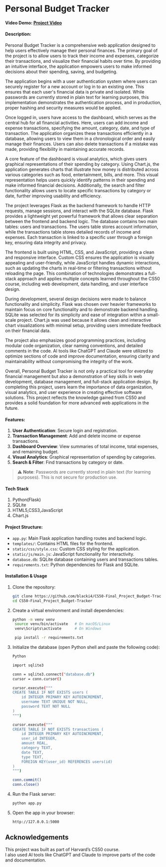 # Personal Budget Tracker

#### Video Demo: [Project Video](https://youtu.be/ozGZeTTJ9NQ)

#### Description:

Personal Budget Tracker is a comprehensive web application designed to help users effectively manage their personal finances. The primary goal of the project is to allow users to track their income and expenses, categorize their transactions, and visualize their financial habits over time. By providing an intuitive interface, the application empowers users to make informed decisions about their spending, saving, and budgeting.

The application begins with a user authentication system where users can securely register for a new account or log in to an existing one. This ensures that each user's financial data is private and isolated. While passwords are currently stored in plain text for learning purposes, this implementation demonstrates the authentication process, and in production, proper hashing and security measures would be applied.

Once logged in, users have access to the dashboard, which serves as the central hub for all financial activities. Here, users can add income and expense transactions, specifying the amount, category, date, and type of transaction. The application organizes these transactions efficiently in a database, allowing users to view them in a chronological order and easily manage their finances. Users can also delete transactions if a mistake was made, providing flexibility in maintaining accurate records.

A core feature of the dashboard is visual analytics, which gives users graphical representations of their spending by category. Using Chart.js, the application generates charts that illustrate how money is distributed across various categories such as food, entertainment, bills, and more. This visual representation helps users quickly identify patterns in their spending and make informed financial decisions. Additionally, the search and filter functionality allows users to locate specific transactions by category or date, further improving usability and efficiency.

The project leverages Flask as the backend framework to handle HTTP requests, manage sessions, and interact with the SQLite database. Flask provides a lightweight yet powerful framework that allows clear separation between the frontend and backend logic. The database contains two main tables: users and transactions. The users table stores account information, while the transactions table stores detailed records of income and expenses. Each transaction is linked to a specific user through a foreign key, ensuring data integrity and privacy.

The frontend is built using HTML, CSS, and JavaScript, providing a clean and responsive interface. Custom CSS ensures the application is visually appealing and user-friendly, while JavaScript handles dynamic interactions, such as updating the charts in real-time or filtering transactions without reloading the page. This combination of technologies demonstrates a full-stack approach and applies multiple concepts learned throughout the CS50 course, including web development, data handling, and user interface design.

During development, several design decisions were made to balance functionality and simplicity. Flask was chosen over heavier frameworks to maintain focus on core functionality and to demonstrate backend handling. SQLite was selected for its simplicity and ease of integration within a small-scale project. Chart.js was used because it allows clean and interactive chart visualizations with minimal setup, providing users immediate feedback on their financial data.

The project also emphasizes good programming practices, including modular code organization, clear naming conventions, and detailed comments in the code. AI tools like ChatGPT and Claude were utilized to optimize sections of code and improve documentation, ensuring clarity and maintainability without compromising the integrity of the work.

Overall, Personal Budget Tracker is not only a practical tool for everyday financial management but also a demonstration of key skills in web development, database management, and full-stack application design. By completing this project, users learn the importance of data organization, visual analytics, and user experience in creating effective software solutions. This project reflects the knowledge gained from CS50 and provides a solid foundation for more advanced web applications in the future.

#### Features:

1. **User Authentication**: Secure login and registration.
2. **Transaction Management**: Add and delete income or expense transactions.
3. **Dashboard Overview**: View summaries of total income, total expenses, and remaining budget.
4. **Visual Analytics**: Graphical representation of spending by categories.
5. **Search & Filter**: Find transactions by category or date.

> ⚠️ **Note**: Passwords are currently stored in plain text (for learning purposes). This is not secure for production use.  


#### Tech Stack
1. Python(Flask)
2. SQLite
3. HTML5,CSS3,JavaScript
4. Chart.js

#### Project Structure:

- `app.py`: Main Flask application handling routes and backend logic.
- `templates/`: Contains HTML files for the frontend.
- `static/css/style.css`: Custom CSS styling for the application.
- `static/js/main.js`: JavaScript functionality for interactivity.
- `database.db`: SQLite database containing users and transactions tables.
- `requirements.txt`: Python dependencies for Flask and SQLite.

#### Installation & Usage

1. Clone the repository:
   ```bash
   git clone https://github.com/blacki4/CS50-Final_Project_Budget-Tracker.git
   cd CS50-Final_Project_Budget-Tracker
   ```
2. Create a virtual environment and install dependencies:
   ```bash
   python -m venv venv
    source venv/bin/activate   # On macOS/Linux
    venv\Scripts\activate      # On Windows

    pip install -r requirements.txt
   ```
3. Initialize the database (open Python shell and paste the following code):
   ```bash
   Python
   
   import sqlite3

   conn = sqlite3.connect("database.db")
   cursor = conn.cursor()
   
   cursor.execute("""
   CREATE TABLE IF NOT EXISTS users (
       id INTEGER PRIMARY KEY AUTOINCREMENT,
       username TEXT UNIQUE NOT NULL,
       password TEXT NOT NULL
   )
   """)
   
   cursor.execute("""
   CREATE TABLE IF NOT EXISTS transactions (
       id INTEGER PRIMARY KEY AUTOINCREMENT,
       user_id INTEGER,
       amount REAL,
       category TEXT,
       date TEXT,
       type TEXT,
       FOREIGN KEY(user_id) REFERENCES users(id)
   )
   """)
   
   conn.commit()
   conn.close()

   ```
4. Run the Flask server:
   ```bash
   python app.py
   ```
5. Open the app in your browser:
    ```bash
    http://127.0.0.1:5000
    ```

## Acknowledgements
This project was built as part of Harvard’s CS50 course.  
I also used AI tools like ChatGPT and Claude to improve parts of the code and documentation.  


